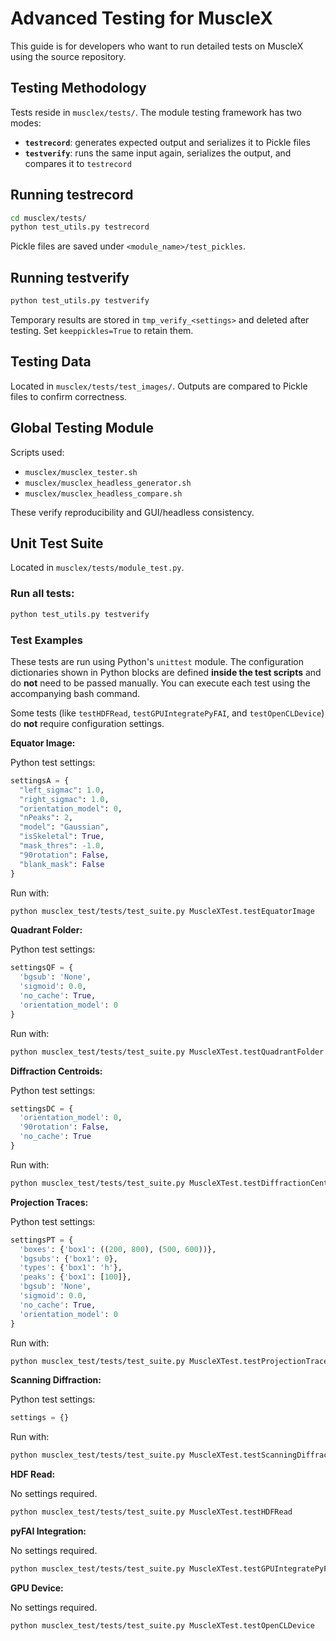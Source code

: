 # Advanced Testing for MuscleX

This guide is for developers who want to run detailed tests on MuscleX using the source repository.



## Testing Methodology

Tests reside in `musclex/tests/`. The module testing framework has two modes:

- **`testrecord`**: generates expected output and serializes it to Pickle files
- **`testverify`**: runs the same input again, serializes the output, and compares it to `testrecord`



## Running testrecord

```bash
cd musclex/tests/
python test_utils.py testrecord
```

Pickle files are saved under `<module_name>/test_pickles`.



## Running testverify

```bash
python test_utils.py testverify
```

Temporary results are stored in `tmp_verify_<settings>` and deleted after testing. Set `keeppickles=True` to retain them.



## Testing Data

Located in `musclex/tests/test_images/`. Outputs are compared to Pickle files to confirm correctness.



## Global Testing Module

Scripts used:

- `musclex/musclex_tester.sh`
- `musclex/musclex_headless_generator.sh`
- `musclex/musclex_headless_compare.sh`

These verify reproducibility and GUI/headless consistency.



## Unit Test Suite

Located in `musclex/tests/module_test.py`.

### Run all tests:

```bash
python test_utils.py testverify
```



### Test Examples

These tests are run using Python's `unittest` module. The configuration dictionaries shown in Python blocks are defined **inside the test scripts** and do **not** need to be passed manually. You can execute each test using the accompanying bash command.

Some tests (like `testHDFRead`, `testGPUIntegratePyFAI`, and `testOpenCLDevice`) do **not** require configuration settings.

**Equator Image:**

Python test settings:

```python
settingsA = {
  "left_sigmac": 1.0,
  "right_sigmac": 1.0,
  "orientation_model": 0,
  "nPeaks": 2,
  "model": "Gaussian",
  "isSkeletal": True,
  "mask_thres": -1.0,
  "90rotation": False,
  "blank_mask": False
}
```

Run with:

```bash
python musclex_test/tests/test_suite.py MuscleXTest.testEquatorImage
```

**Quadrant Folder:**

Python test settings:

```python
settingsQF = {
  'bgsub': 'None',
  'sigmoid': 0.0,
  'no_cache': True,
  'orientation_model': 0
}
```

Run with:

```bash
python musclex_test/tests/test_suite.py MuscleXTest.testQuadrantFolder
```

**Diffraction Centroids:**

Python test settings:

```python
settingsDC = {
  'orientation_model': 0,
  '90rotation': False,
  'no_cache': True
}
```

Run with:

```bash
python musclex_test/tests/test_suite.py MuscleXTest.testDiffractionCentroids
```

**Projection Traces:**

Python test settings:

```python
settingsPT = {
  'boxes': {'box1': ((200, 800), (500, 600))},
  'bgsubs': {'box1': 0},
  'types': {'box1': 'h'},
  'peaks': {'box1': [100]},
  'bgsub': 'None',
  'sigmoid': 0.0,
  'no_cache': True,
  'orientation_model': 0
}
```

Run with:

```bash
python musclex_test/tests/test_suite.py MuscleXTest.testProjectionTraces
```

**Scanning Diffraction:**

Python test settings:

```python
settings = {}
```

Run with:

```bash
python musclex_test/tests/test_suite.py MuscleXTest.testScanningDiffraction
```

**HDF Read:**

No settings required.

```bash
python musclex_test/tests/test_suite.py MuscleXTest.testHDFRead
```

**pyFAI Integration:**

No settings required.

```bash
python musclex_test/tests/test_suite.py MuscleXTest.testGPUIntegratePyFAI
```

**GPU Device:**

No settings required.

```bash
python musclex_test/tests/test_suite.py MuscleXTest.testOpenCLDevice
```
